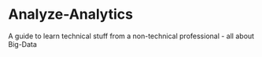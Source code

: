 # Analyze-Analytics
A guide to learn technical stuff from a non-technical professional - all about Big-Data
